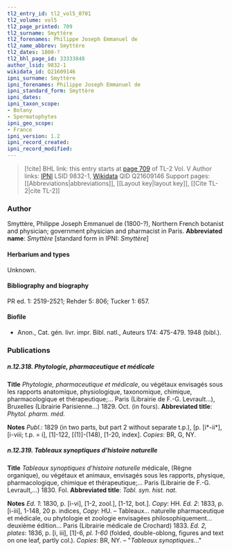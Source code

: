 ```yaml
---
tl2_entry_id: tl2_vol5_0701
tl2_volume: vol5
tl2_page_printed: 709
tl2_surname: Smyttère
tl2_forenames: Philippe Joseph Emmanuel de
tl2_name_abbrev: Smyttère
tl2_dates: 1800-?
tl2_bhl_page_id: 33333848
author_lsid: 9832-1
wikidata_id: Q21609146
ipni_surname: Smyttère
ipni_forenames: Philippe Joseph Emmanuel de
ipni_standard_form: Smyttère
ipni_dates: 
ipni_taxon_scope: 
- Botany
- Spermatophytes
ipni_geo_scope: 
- France
ipni_version: 1.2
ipni_record_created: 
ipni_record_modified:
---
```


> [!cite] BHL link: this entry starts at [page 709](https://www.biodiversitylibrary.org/page/33333848) of TL-2 Vol. V
> Author links: [IPNI](https://www.ipni.org/a/9832-1) LSID 9832-1, [Wikidata](https://www.wikidata.org/wiki/Q21609146) QID Q21609146
> Support pages: [[Abbreviations|abbreviations]], [[Layout key|layout key]], [[Cite TL-2|cite TL-2]]

### Author

Smyttère, Philippe Joseph Emmanuel de (1800-?), Northern French botanist and physician; government physician and pharmacist in Paris. 
**Abbreviated name**: *Smyttère* \[standard form in IPNI: *Smyttère*\]

#### Herbarium and types

Unknown.

#### Bibliography and biography

PR ed. 1: 2519-2521; Rehder 5: 806; Tucker 1: 657.

#### Biofile

- Anon., Cat. gén. livr. impr. Bibl. natl., Auteurs 174: 475-479. 1948 (bibl.).

### Publications

##### n.12.318. Phytologie, pharmaceutique et médicale

**Title**
*Phytologie, pharmaceutique et médicale*, ou végétaux envisagés sous les rapports anatomique, physiologique, taxonomique, chimique, pharmacologique et thérapeutique;... Paris (Librairie de F.-G. Levrault...), Bruxelles (Librairie Parisienne...) 1829. Oct. (in fours).
**Abbreviated title**: *Phytol. pharm. méd.*

**Notes**
*Publ*.: 1829 (in two parts, but part 2 without separate t.p.), \[p. \[i\*-ii\*\], \[i-viii; t.p. = i\], \[1\]-122, \[(1)\]-(148), \[1-20, index\]. *Copies*: BR, G, NY.

##### n.12.319. Tableaux synoptiques d'histoire naturelle

**Title**
*Tableaux synoptiques d'histoire naturelle* médicale, (Règne organique), ou végétaux et animaux, envisagés sous les rapports, physique, pharmacologique, chimique et thérapeutique;... Paris (Librairie de F.-G. Levrault,...) 1830. Fol.
**Abbreviated title**: *Tabl. syn. hist. nat.*

**Notes**
*Ed. 1*: 1830, p. \[i-vi\], \[1-2, zool.\], \[1-12, bot.\]. *Copy*: HH.
*Ed. 2*: 1833, p. \[i-iii\], 1-148, 20 p. indices, *Copy*: HU. – Tableaux... naturelle pharmaceutique et médicale, ou phytologie et zoologie envisagées philosophiquement...
deuxième édition... Paris (Librairie médicale de Crochard) 1833.
*Ed. 2, plates*: 1836, p. \[i, iii\], \[1\]-6, *pl. 1-60* (folded, double-oblong, figures and text on one leaf, partly col.). *Copies*: BR, NY. – "*Tableaux synoptiques*..."

